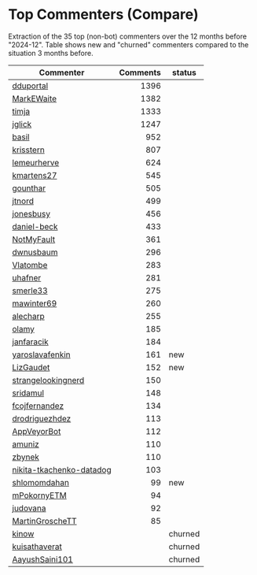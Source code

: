 # Top Commenters (Compare)

Extraction of the 35 top (non-bot) commenters 
over the 12 months before "2024-12".
Table shows new and "churned" commenters compared 
to the situation 3 months before.


| Commenter                | Comments | status  |
| ------------------------ | -------: | ------- |
| [dduportal](commentersPlot/dduportal.png) |     1396 |         |
| [MarkEWaite](commentersPlot/MarkEWaite.png) |     1382 |         |
| [timja](commentersPlot/timja.png) |     1333 |         |
| [jglick](commentersPlot/jglick.png) |     1247 |         |
| [basil](commentersPlot/basil.png) |      952 |         |
| [krisstern](commentersPlot/krisstern.png) |      807 |         |
| [lemeurherve](commentersPlot/lemeurherve.png) |      624 |         |
| [kmartens27](commentersPlot/kmartens27.png) |      545 |         |
| [gounthar](commentersPlot/gounthar.png) |      505 |         |
| [jtnord](commentersPlot/jtnord.png) |      499 |         |
| [jonesbusy](commentersPlot/jonesbusy.png) |      456 |         |
| [daniel-beck](commentersPlot/daniel-beck.png) |      433 |         |
| [NotMyFault](commentersPlot/NotMyFault.png) |      361 |         |
| [dwnusbaum](commentersPlot/dwnusbaum.png) |      296 |         |
| [Vlatombe](commentersPlot/Vlatombe.png) |      283 |         |
| [uhafner](commentersPlot/uhafner.png) |      281 |         |
| [smerle33](commentersPlot/smerle33.png) |      275 |         |
| [mawinter69](commentersPlot/mawinter69.png) |      260 |         |
| [alecharp](commentersPlot/alecharp.png) |      255 |         |
| [olamy](commentersPlot/olamy.png) |      185 |         |
| [janfaracik](commentersPlot/janfaracik.png) |      184 |         |
| [yaroslavafenkin](commentersPlot/yaroslavafenkin.png) |      161 | new     |
| [LizGaudet](commentersPlot/LizGaudet.png) |      152 | new     |
| [strangelookingnerd](commentersPlot/strangelookingnerd.png) |      150 |         |
| [sridamul](commentersPlot/sridamul.png) |      148 |         |
| [fcojfernandez](commentersPlot/fcojfernandez.png) |      134 |         |
| [drodriguezhdez](commentersPlot/drodriguezhdez.png) |      113 |         |
| [AppVeyorBot](commentersPlot/AppVeyorBot.png) |      112 |         |
| [amuniz](commentersPlot/amuniz.png) |      110 |         |
| [zbynek](commentersPlot/zbynek.png) |      110 |         |
| [nikita-tkachenko-datadog](commentersPlot/nikita-tkachenko-datadog.png) |      103 |         |
| [shlomomdahan](commentersPlot/shlomomdahan.png) |       99 | new     |
| [mPokornyETM](commentersPlot/mPokornyETM.png) |       94 |         |
| [judovana](commentersPlot/judovana.png) |       92 |         |
| [MartinGroscheTT](commentersPlot/MartinGroscheTT.png) |       85 |         |
| [kinow](commentersPlot/kinow.png) |          | churned |
| [kuisathaverat](commentersPlot/kuisathaverat.png) |          | churned |
| [AayushSaini101](commentersPlot/AayushSaini101.png) |          | churned |
